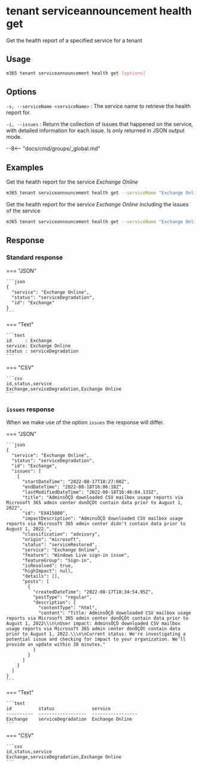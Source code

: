 # tenant serviceannouncement health get

Get the health report of a specified service for a tenant

## Usage

```sh
m365 tenant serviceannouncement health get [options]
```

## Options

`-s, --serviceName <serviceName>`
: The service name to retrieve the health report for.

`-i, --issues`
: Return the collection of issues that happened on the service, with detailed information for each issue. Is only returned in JSON output mode.

--8<-- "docs/cmd/groups/_global.md"

## Examples

Get the health report for the service _Exchange Online_

```sh
m365 tenant serviceannouncement health get --serviceName "Exchange Online"
```

Get the health report for the service _Exchange Online_ including the issues of the service

```sh
m365 tenant serviceannouncement health get --serviceName "Exchange Online" --issues
```

## Response

### Standard response

=== "JSON"

    ```json
    {
      "service": "Exchange Online",
      "status": "serviceDegradation",
      "id": "Exchange"
    }
    ```

=== "Text"

    ```text
    id     : Exchange
    service: Exchange Online
    status : serviceDegradation
    ```

=== "CSV"

    ```csv
    id,status,service
    Exchange,serviceDegradation,Exchange Online
    ```

### `issues` response

When we make use of the option `issues` the response will differ.

=== "JSON"

    ```json
    {
      "service": "Exchange Online",
      "status": "serviceDegradation",
      "id": "Exchange",
      "issues": [
        {
          "startDateTime": "2022-08-17T18:27:00Z",
          "endDateTime": "2022-08-18T16:06:18Z",
          "lastModifiedDateTime": "2022-08-18T16:46:04.133Z",
          "title": "AdminsÔÇÖ downloaded CSV mailbox usage reports via Microsoft 365 admin center donÔÇÖt contain data prior to August 1, 2022",
          "id": "EX415080",
          "impactDescription": "AdminsÔÇÖ downloaded CSV mailbox usage reports via Microsoft 365 admin center didn't contain data prior to August 1, 2022.",
          "classification": "advisory",
          "origin": "microsoft",
          "status": "serviceRestored",
          "service": "Exchange Online",
          "feature": "Windows Live sign-in issue",
          "featureGroup": "Sign-in",
          "isResolved": true,
          "highImpact": null,
          "details": [],
          "posts": [
            {
              "createdDateTime": "2022-08-17T18:34:54.95Z",
              "postType": "regular",
              "description": {
                "contentType": "html",
                "content": "Title: AdminsÔÇÖ downloaded CSV mailbox usage reports via Microsoft 365 admin center donÔÇÖt contain data prior to August 1, 2022\\\n\nUser impact: AdminsÔÇÖ downloaded CSV mailbox usage reports via Microsoft 365 admin center donÔÇÖt contain data prior to August 1, 2022.\\\n\nCurrent status: We're investigating a potential issue and checking for impact to your organization. We'll provide an update within 30 minutes."
              }
            }
          ]
        }
      ]
    }
    ```

=== "Text"

    ```text
    id          status              service
    ----------  ------------------  -----------------
    Exchange    serviceDegradation  Exchange Online
    ```

=== "CSV"

    ```csv
    id,status,service
    Exchange,serviceDegradation,Exchange Online
    ```
